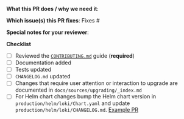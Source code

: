 **What this PR does / why we need it**:

**Which issue(s) this PR fixes**:
Fixes #<issue number>

**Special notes for your reviewer**:

**Checklist**
- [ ] Reviewed the [`CONTRIBUTING.md`](https://github.com/grafana/loki/blob/main/CONTRIBUTING.md) guide (**required**)
- [ ] Documentation added
- [ ] Tests updated
- [ ] `CHANGELOG.md` updated
- [ ] Changes that require user attention or interaction to upgrade are documented in `docs/sources/upgrading/_index.md`
- [ ] For Helm chart changes bump the Helm chart version in `production/helm/loki/Chart.yaml` and update `production/helm/loki/CHANGELOG.md`. [Example PR](https://github.com/grafana/loki/commit/d10549e3ece02120974929894ee333d07755d213)
